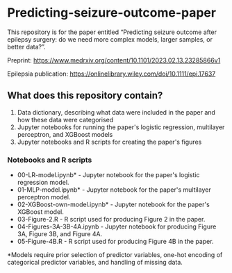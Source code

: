 # Predicting-seizure-outcome-paper

This repository is for the paper entitled “Predicting seizure outcome after epilepsy surgery: do we need more complex models, larger samples, or better data?”. 

Preprint: https://www.medrxiv.org/content/10.1101/2023.02.13.23285866v1 

Epilepsia publication: https://onlinelibrary.wiley.com/doi/10.1111/epi.17637 
 
## What does this repository contain? 
1. Data dictionary, describing what data were included in the paper and how these data were categorised 
2. Jupyter notebooks for running the paper's logistic regression, multilayer perceptron, and XGBoost models
3. Jupyter notebooks and R scripts for creating the paper's figures

### Notebooks and R scripts

* 00-LR-model.ipynb* - Jupyter notebook for the paper's logistic regression model.
* 01-MLP-model.ipynb* - Jupyter notebook for the paper's multilayer perceptron model.
* 02-XGBoost-own-model.ipynb* - Jupyter notebook for the paper's XGBoost model.
* 03-Figure-2.R - R script used for producing Figure 2 in the paper.
* 04-Figures-3A-3B-4A.ipynb - Jupyter notebook for producing Figure 3A, Figure 3B, and Figure 4A.
* 05-Figure-4B.R - R script used for producing Figure 4B in the paper.

*Models require prior selection of predictor variables, one-hot encoding of categorical predictor variables, and handling of missing data.
